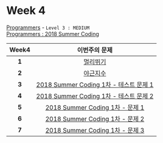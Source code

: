 # Week 4

[Programmers](https://programmers.co.kr/learn/challenges) - `Level 3 : MEDIUM`<br />
[Programmers : 2018 Summer Coding](https://programmers.co.kr/competitions/59/2018-summercoding-%EC%97%AC%EB%A6%84%EB%B0%A9%ED%95%99-%EC%8A%A4%ED%83%80%ED%8A%B8%EC%97%85-%EC%9D%B8%ED%84%B4-%ED%94%84%EB%A1%9C%EA%B7%B8%EB%9E%A8)

Week4 | 이번주의 문제
:---: | :--------:
**1** | [멀리뛰기](https://programmers.co.kr/learn/challenge_codes/153)
**2** | [야근지수](https://programmers.co.kr/learn/challenge_codes/145)
**3** | [2018 Summer Coding 1차 - 테스트 문제 1](./2018SC_test1.md)
**4** | [2018 Summer Coding 1차 - 테스트 문제 2](./2018SC_test2.md)
**5** | [2018 Summer Coding 1차 - 문제 1](./2018SC_P1.md)
**6** | [2018 Summer Coding 1차 - 문제 2](./2018SC_P2.md)
**7** | [2018 Summer Coding 1차 - 문제 3](./2018SC_P3.md)
